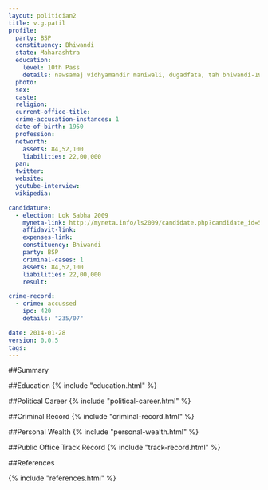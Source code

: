 ```yaml
---
layout: politician2
title: v.g.patil
profile: 
  party: BSP
  constituency: Bhiwandi
  state: Maharashtra
  education: 
    level: 10th Pass
    details: nawsamaj vidhyamandir maniwali, dugadfata, tah bhiwandi-1969
  photo: 
  sex: 
  caste: 
  religion: 
  current-office-title: 
  crime-accusation-instances: 1
  date-of-birth: 1950
  profession: 
  networth: 
    assets: 84,52,100
    liabilities: 22,00,000
  pan: 
  twitter: 
  website: 
  youtube-interview: 
  wikipedia: 

candidature: 
  - election: Lok Sabha 2009
    myneta-link: http://myneta.info/ls2009/candidate.php?candidate_id=5309
    affidavit-link: 
    expenses-link: 
    constituency: Bhiwandi 
    party: BSP
    criminal-cases: 1
    assets: 84,52,100
    liabilities: 22,00,000
    result:  

crime-record: 
  - crime: accussed
    ipc: 420
    details: "235/07" 

date: 2014-01-28
version: 0.0.5
tags: 
---
```

##Summary


##Education
{% include "education.html" %}


##Political Career
{% include "political-career.html" %}


##Criminal Record
{% include "criminal-record.html" %}


##Personal Wealth
{% include "personal-wealth.html" %}


##Public Office Track Record
{% include "track-record.html" %}


##References


{% include "references.html" %}